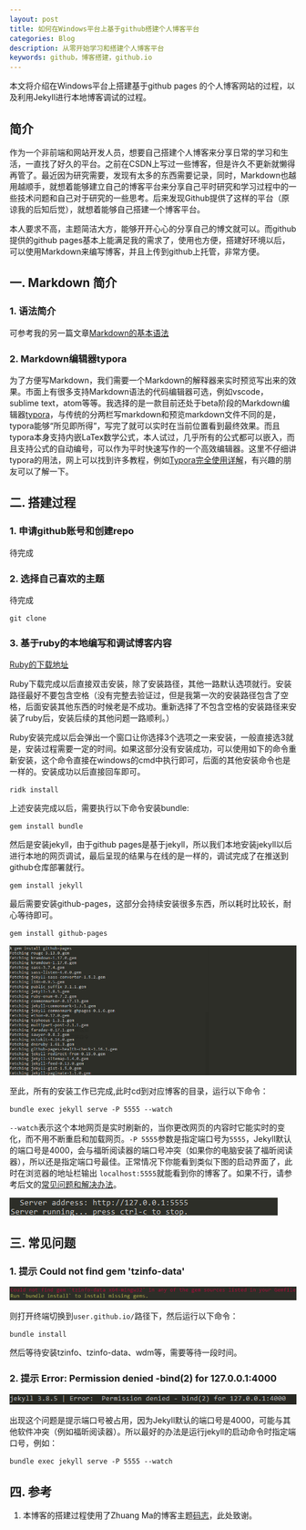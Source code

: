 ```yaml
---
layout: post
title: 如何在Windows平台上基于github搭建个人博客平台
categories: Blog
description: 从零开始学习和搭建个人博客平台
keywords: github，博客搭建，github.io
---
```


本文将介绍在Windows平台上搭建基于github pages 的个人博客网站的过程，以及利用Jekyll进行本地博客调试的过程。

## 简介

作为一个非前端和网站开发人员，想要自己搭建个人博客来分享日常的学习和生活，一直找了好久的平台。之前在CSDN上写过一些博客，但是许久不更新就懒得再管了。最近因为研究需要，发现有太多的东西需要记录，同时，Markdown也越用越顺手，就想着能够建立自己的博客平台来分享自己平时研究和学习过程中的一些技术问题和自己对于研究的一些思考。后来发现Github提供了这样的平台（原谅我的后知后觉），就想着能够自己搭建一个博客平台。

本人要求不高，主题简洁大方，能够开开心心的分享自己的博文就可以。而github提供的github pages基本上能满足我的需求了，使用也方便，搭建好环境以后，可以使用Markdown来编写博客，并且上传到github上托管，非常方便。

## 一. Markdown 简介

### 1. 语法简介

可参考我的另一篇文章[Markdown的基本语法](https://chauby.github.io/2019/12/13/markdown-basic-skills/)

### 2. Markdown编辑器typora

为了方便写Markdown，我们需要一个Markdown的解释器来实时预览写出来的效果。市面上有很多支持Markdown语法的代码编辑器可选，例如vscode，sublime text，atom等等。我选择的是一款目前还处于beta阶段的Markdown编辑器[typora](https://www.typora.io)，与传统的分两栏写markdown和预览markdown文件不同的是，typora能够“所见即所得”，写完了就可以实时在当前位置看到最终效果。而且typora本身支持内嵌LaTex数学公式，本人试过，几乎所有的公式都可以嵌入，而且支持公式的自动编号，可以作为平时快速写作的一个高效编辑器。这里不仔细讲typora的用法，网上可以找到许多教程，例如[Typora完全使用详解](https://sspai.com/post/54912)，有兴趣的朋友可以了解一下。

## 二. 搭建过程

### 1. 申请github账号和创建repo

待完成

### 2. 选择自己喜欢的主题

待完成

```
git clone 
```



### 3. 基于ruby的本地编写和调试博客内容

[Ruby的下载地址](https://rubyinstaller.org/downloads/)

Ruby下载完成以后直接双击安装，除了安装路径，其他一路默认选项就行。安装路径最好不要包含空格（没有完整去验证过，但是我第一次的安装路径包含了空格，后面安装其他东西的时候老是不成功。重新选择了不包含空格的安装路径来安装了ruby后，安装后续的其他问题一路顺利。）

Ruby安装完成以后会弹出一个窗口让你选择3个选项之一来安装，一般直接选3就是，安装过程需要一定的时间。如果这部分没有安装成功，可以使用如下的命令重新安装，这个命令直接在windows的cmd中执行即可，后面的其他安装命令也是一样的。安装成功以后直接回车即可。

```shell
ridk install
```


上述安装完成以后，需要执行以下命令安装bundle:
```shell
gem install bundle
```

然后是安装jekyll，由于github pages是基于jekyll，所以我们本地安装jekyll以后进行本地的网页调试，最后呈现的结果与在线的是一样的，调试完成了在推送到github仓库部署就行。
```shell
gem install jekyll
```

最后需要安装github-pages，这部分会持续安装很多东西，所以耗时比较长，耐心等待即可。
```shell
gem install github-pages
```

<center>
    <img src="/images/posts/blog/blog-build-blog.png" alt="picture not found" style="zoom:100%;" />
    <br>
</center>

至此，所有的安装工作已完成,此时cd到对应博客的目录，运行以下命令：

```shell
bundle exec jekyll serve -P 5555 --watch
```

`--watch`表示这个本地网页是实时刷新的，当你更改网页的内容时它能实时的变化，而不用不断重启和加载网页。`-P 5555`参数是指定端口号为`5555`，Jekyll默认的端口号是4000，会与福昕阅读器的端口号冲突（如果你的电脑安装了福昕阅读器），所以还是指定端口号最佳。正常情况下你能看到类似下图的启动界面了，此时在浏览器的地址栏输出 `localhost:5555`就能看到你的博客了。如果不行，请参考后文的[常见问题和解决办法](#常见问题)。

![Successful](/images/posts/blog/jekyll-serve-successfully.png)


## 三. 常见问题

### 1. 提示 Could not find gem 'tzinfo-data'

![Error 1](/images/posts/blog/jekyll-err1.png)

则打开终端切换到`user.github.io/`路径下，然后运行以下命令：

```shell
bundle install
```

然后等待安装tzinfo、tzinfo-data、wdm等，需要等待一段时间。

### 2. 提示 Error: Permission denied -bind(2) for 127.0.0.1:4000

![Error 2](/images/posts/blog/jekyll-err2.png)

出现这个问题是提示端口号被占用，因为Jekyll默认的端口号是4000，可能与其他软件冲突（例如福昕阅读器）。所以最好的办法是运行jekyll的启动命令时指定端口号，例如：

```shell
bundle exec jekyll serve -P 5555 --watch
```







## 四. 参考

1. 本博客的搭建过程使用了Zhuang Ma的博客主题[码志](https://mazhuang.org)，此处致谢。